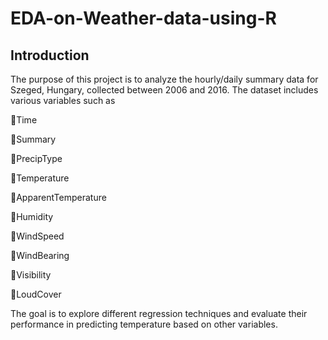 # EDA-on-Weather-data-using-R

## Introduction

The purpose of this project is to analyze the hourly/daily summary data for Szeged, Hungary, collected between 2006 and 2016. The dataset includes various variables such as

Time

Summary

PrecipType

Temperature

ApparentTemperature

Humidity

WindSpeed

WindBearing

Visibility

LoudCover

 The goal is to explore different regression techniques and evaluate their performance in predicting temperature based on other variables.
